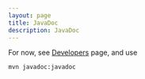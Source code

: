 ```yaml
---
layout: page
title: JavaDoc
description: JavaDoc
---
```


For now, see [Developers](/pages/developers.html) page, and use

```
mvn javadoc:javadoc
```